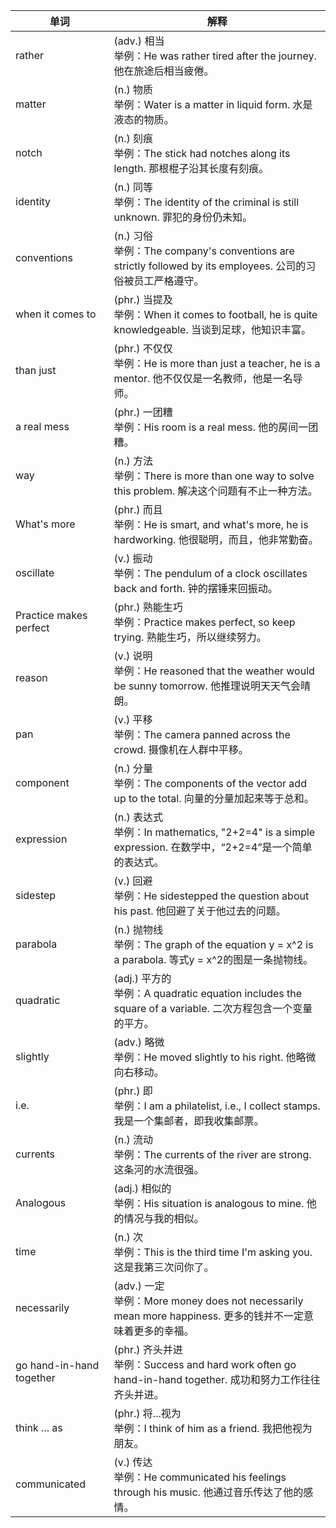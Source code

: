 | 单词                     | 解释                                                         |
| ------------------------ | ------------------------------------------------------------ |
| rather                   | (adv.) 相当<br />举例：He was rather tired after the journey. 他在旅途后相当疲倦。 |
| matter                   | (n.) 物质<br />举例：Water is a matter in liquid form. 水是液态的物质。 |
| notch                    | (n.) 刻痕<br />举例：The stick had notches along its length. 那根棍子沿其长度有刻痕。 |
| identity                 | (n.) 同等<br />举例：The identity of the criminal is still unknown. 罪犯的身份仍未知。 |
| conventions              | (n.) 习俗<br />举例：The company's conventions are strictly followed by its employees. 公司的习俗被员工严格遵守。 |
| when it comes to         | (phr.) 当提及<br />举例：When it comes to football, he is quite knowledgeable. 当谈到足球，他知识丰富。 |
| than just                | (phr.) 不仅仅<br />举例：He is more than just a teacher, he is a mentor. 他不仅仅是一名教师，他是一名导师。 |
| a real mess              | (phr.) 一团糟<br />举例：His room is a real mess. 他的房间一团糟。 |
| way                      | (n.) 方法<br />举例：There is more than one way to solve this problem. 解决这个问题有不止一种方法。 |
| What's more              | (phr.) 而且<br />举例：He is smart, and what's more, he is hardworking. 他很聪明，而且，他非常勤奋。 |
| oscillate                | (v.) 振动<br />举例：The pendulum of a clock oscillates back and forth. 钟的摆锤来回振动。 |
| Practice makes perfect   | (phr.) 熟能生巧<br />举例：Practice makes perfect, so keep trying. 熟能生巧，所以继续努力。 |
| reason                   | (v.) 说明<br />举例：He reasoned that the weather would be sunny tomorrow. 他推理说明天天气会晴朗。 |
| pan                      | (v.) 平移<br />举例：The camera panned across the crowd. 摄像机在人群中平移。 |
| component                | (n.) 分量<br />举例：The components of the vector add up to the total. 向量的分量加起来等于总和。 |
| expression               | (n.) 表达式<br />举例：In mathematics, "2+2=4" is a simple expression. 在数学中，“2+2=4”是一个简单的表达式。 |
| sidestep                 | (v.) 回避<br />举例：He sidestepped the question about his past. 他回避了关于他过去的问题。 |
| parabola                 | (n.) 抛物线<br />举例：The graph of the equation y = x^2 is a parabola. 等式y = x^2的图是一条抛物线。 |
| quadratic                | (adj.) 平方的<br />举例：A quadratic equation includes the square of a variable. 二次方程包含一个变量的平方。 |
| slightly                 | (adv.) 略微<br />举例：He moved slightly to his right. 他略微向右移动。 |
| i.e.                     | (phr.) 即<br />举例：I am a philatelist, i.e., I collect stamps. 我是一个集邮者，即我收集邮票。 |
| currents                 | (n.) 流动<br />举例：The currents of the river are strong. 这条河的水流很强。 |
| Analogous                | (adj.) 相似的<br />举例：His situation is analogous to mine. 他的情况与我的相似。 |
| time                     | (n.) 次<br />举例：This is the third time I'm asking you. 这是我第三次问你了。 |
| necessarily              | (adv.) 一定<br />举例：More money does not necessarily mean more happiness. 更多的钱并不一定意味着更多的幸福。 |
| go hand-in-hand together | (phr.) 齐头并进<br />举例：Success and hard work often go hand-in-hand together. 成功和努力工作往往齐头并进。 |
| think ... as             | (phr.) 将...视为<br />举例：I think of him as a friend. 我把他视为朋友。 |
| communicated             | (v.) 传达<br />举例：He communicated his feelings through his music. 他通过音乐传达了他的感情。 |

